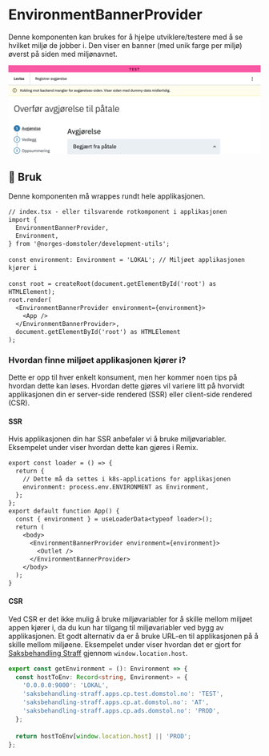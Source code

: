 # EnvironmentBannerProvider

Denne komponenten kan brukes for å hjelpe utviklere/testere med å se hvilket miljø de jobber i. Den viser en banner (med unik farge per miljø) øverst på siden med miljønavnet.

![Miljøbanner i testmiljøet](./banner.png)

## 🔨 Bruk

Denne komponenten må wrappes rundt hele applikasjonen.

```tsx
// index.tsx - eller tilsvarende rotkomponent i applikasjonen
import {
  EnvironmentBannerProvider,
  Environment,
} from '@norges-domstoler/development-utils';

const environment: Environment = 'LOKAL'; // Miljøet applikasjonen kjører i

const root = createRoot(document.getElementById('root') as HTMLElement);
root.render(
  <EnvironmentBannerProvider environment={environment}>
    <App />
  </EnvironmentBannerProvider>,
  document.getElementById('root') as HTMLElement
);
```

### Hvordan finne miljøet applikasjonen kjører i?

Dette er opp til hver enkelt konsument, men her kommer noen tips på hvordan dette kan løses. Hvordan dette gjøres vil variere litt på hvorvidt applikasjonen din er server-side rendered (SSR) eller client-side rendered (CSR).

#### SSR

Hvis applikasjonen din har SSR anbefaler vi å bruke miljøvariabler.
Eksempelet under viser hvordan dette kan gjøres i Remix.

```tsx
export const loader = () => {
  return {
    // Dette må da settes i k8s-applications for applikasjonen
    environment: process.env.ENVIRONMENT as Environment,
  };
};
export default function App() {
  const { environment } = useLoaderData<typeof loader>();
  return (
    <body>
      <EnvironmentBannerProvider environment={environment}>
        <Outlet />
      </EnvironmentBannerProvider>
    </body>
  );
}
```

#### CSR

Ved CSR er det ikke mulig å bruke miljøvariabler for å skille mellom miljøet appen kjører i, da du kun har tilgang til miljøvariabler ved bygg av applikasjonen.
Et godt alternativ da er å bruke URL-en til applikasjonen på å skille mellom miljøene.
Eksempelet under viser hvordan det er gjort for [Saksbehandling Straff](https://github.com/domstolene/saksbehandling-straff/) gjennom `window.location.host`.

```ts
export const getEnvironment = (): Environment => {
  const hostToEnv: Record<string, Environment> = {
    '0.0.0.0:9000': 'LOKAL',
    'saksbehandling-straff.apps.cp.test.domstol.no': 'TEST',
    'saksbehandling-straff.apps.cp.at.domstol.no': 'AT',
    'saksbehandling-straff.apps.cp.ads.domstol.no': 'PROD',
  };

  return hostToEnv[window.location.host] || 'PROD';
};
```
